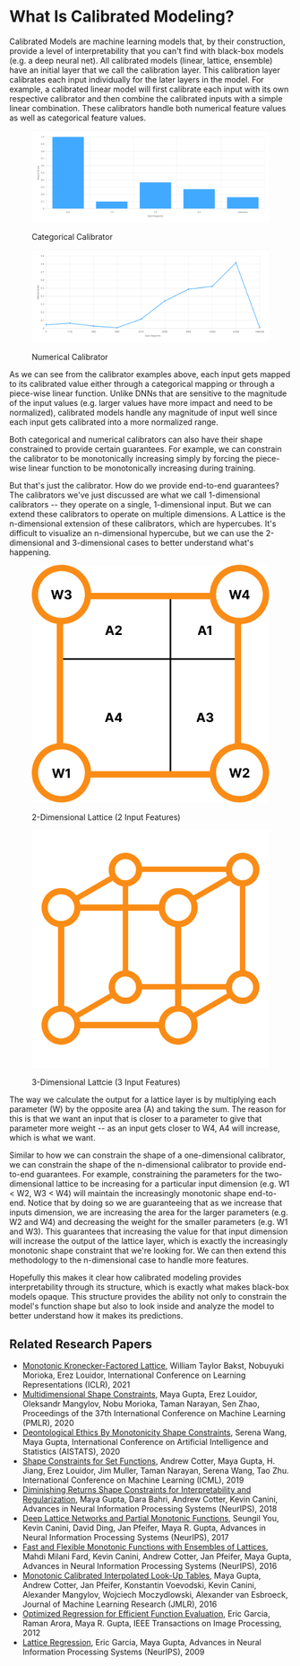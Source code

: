 # What Is Calibrated Modeling?

Calibrated Models are machine learning models that, by their construction, provide a level of interpretability that you can't find with black-box models (e.g. a deep neural net). All calibrated models (linear, lattice, ensemble) have an initial layer that we call the calibration layer. This calibration layer calibrates each input individually for the later layers in the model. For example, a calibrated linear model will first calibrate each input with its own respective calibrator and then combine the calibrated inputs with a simple linear combination. These calibrators handle both numerical feature values as well as categorical feature values.

<div>

<figure><img src=".gitbook/assets/categorical-calibrator-example (1).png" alt=""><figcaption><p>Categorical Calibrator</p></figcaption></figure>

 

<figure><img src=".gitbook/assets/numerical-calibrator-example.png" alt=""><figcaption><p>Numerical Calibrator</p></figcaption></figure>

</div>

As we can see from the calibrator examples above, each input gets mapped to its calibrated value either through a categorical mapping or through a piece-wise linear function. Unlike DNNs that are sensitive to the magnitude of the input values (e.g. larger values have more impact and need to be normalized), calibrated models handle any magnitude of input well since each input gets calibrated into a more normalized range.

Both categorical and numerical calibrators can also have their shape constrained to provide certain guarantees. For example, we can constrain the calibrator to be monotonically increasing simply by forcing the piece-wise linear function to be monotonically increasing during training.

But that's just the calibrator. How do we provide end-to-end guarantees? The calibrators we've just discussed are what we call 1-dimensional calibrators -- they operate on a single, 1-dimensional input. But we can extend these calibrators to operate on multiple dimensions. A Lattice is the n-dimensional extension of these calibrators, which are hypercubes. It's difficult to visualize an n-dimensional hypercube, but we can use the 2-dimensional and 3-dimensional cases to better understand what's happening.

<div>

<figure><img src=".gitbook/assets/2d-lattice-example.png" alt=""><figcaption><p>2-Dimensional Lattice (2 Input Features)</p></figcaption></figure>

 

<figure><img src=".gitbook/assets/3d-lattice-example.png" alt=""><figcaption><p>3-Dimensional Lattcie (3 Input Features)</p></figcaption></figure>

</div>

The way we calculate the output for a lattice layer is by multiplying each parameter (W) by the opposite area (A) and taking the sum. The reason for this is that we want an input that is closer to a parameter to give that parameter more weight -- as an input gets closer to W4, A4 will increase, which is what we want.

Similar to how we can constrain the shape of a one-dimensional calibrator, we can constrain the shape of the n-dimensional calibrator to provide end-to-end guarantees. For example, constraining the parameters for the two-dimensional lattice to be increasing for a particular input dimension (e.g. W1 < W2, W3 < W4) will maintain the increasingly monotonic shape end-to-end. Notice that by doing so we are guaranteeing that as we increase that inputs dimension, we are increasing the area for the larger parameters (e.g. W2 and W4) and decreasing the weight for the smaller parameters (e.g. W1 and W3). This guarantees that increasing the value for that input dimension will increase the output of the lattice layer, which is exactly the increasingly monotonic shape constraint that we're looking for. We can then extend this methodology to the n-dimensional case to handle more features.

Hopefully this makes it clear how calibrated modeling provides interpretability through its structure, which is exactly what makes black-box models opaque. This structure provides the ability not only to constrain the model's function shape but also to look inside and analyze the model to better understand how it makes its predictions.

## Related Research Papers

* [Monotonic Kronecker-Factored Lattice](https://openreview.net/forum?id=0pxiMpCyBtr), William Taylor Bakst, Nobuyuki Morioka, Erez Louidor, International Conference on Learning Representations (ICLR), 2021
* [Multidimensional Shape Constraints](https://proceedings.mlr.press/v119/gupta20b.html), Maya Gupta, Erez Louidor, Oleksandr Mangylov, Nobu Morioka, Taman Narayan, Sen Zhao, Proceedings of the 37th International Conference on Machine Learning (PMLR), 2020
* [Deontological Ethics By Monotonicity Shape Constraints](https://arxiv.org/abs/2001.11990), Serena Wang, Maya Gupta, International Conference on Artificial Intelligence and Statistics (AISTATS), 2020
* [Shape Constraints for Set Functions](http://proceedings.mlr.press/v97/cotter19a.html), Andrew Cotter, Maya Gupta, H. Jiang, Erez Louidor, Jim Muller, Taman Narayan, Serena Wang, Tao Zhu. International Conference on Machine Learning (ICML), 2019
* [Diminishing Returns Shape Constraints for Interpretability and Regularization](https://papers.nips.cc/paper/7916-diminishing-returns-shape-constraints-for-interpretability-and-regularization), Maya Gupta, Dara Bahri, Andrew Cotter, Kevin Canini, Advances in Neural Information Processing Systems (NeurIPS), 2018
* [Deep Lattice Networks and Partial Monotonic Functions](https://research.google.com/pubs/pub46327.html), Seungil You, Kevin Canini, David Ding, Jan Pfeifer, Maya R. Gupta, Advances in Neural Information Processing Systems (NeurIPS), 2017
* [Fast and Flexible Monotonic Functions with Ensembles of Lattices](https://papers.nips.cc/paper/6377-fast-and-flexible-monotonic-functions-with-ensembles-of-lattices), Mahdi Milani Fard, Kevin Canini, Andrew Cotter, Jan Pfeifer, Maya Gupta, Advances in Neural Information Processing Systems (NeurIPS), 2016
* [Monotonic Calibrated Interpolated Look-Up Tables](http://jmlr.org/papers/v17/15-243.html), Maya Gupta, Andrew Cotter, Jan Pfeifer, Konstantin Voevodski, Kevin Canini, Alexander Mangylov, Wojciech Moczydlowski, Alexander van Esbroeck, Journal of Machine Learning Research (JMLR), 2016
* [Optimized Regression for Efficient Function Evaluation](http://ieeexplore.ieee.org/document/6203580/), Eric Garcia, Raman Arora, Maya R. Gupta, IEEE Transactions on Image Processing, 2012
* [Lattice Regression](https://papers.nips.cc/paper/3694-lattice-regression), Eric Garcia, Maya Gupta, Advances in Neural Information Processing Systems (NeurIPS), 2009
